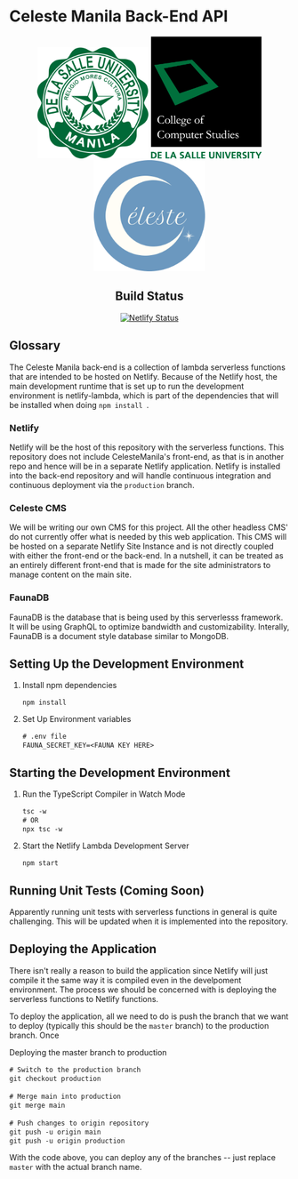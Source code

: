# Celeste Manila Back-End API

<center>
<div align="center">
<img src="./assets/dlsu_logo.png" width="200"/>
<img src="./assets/ccs-logo.png" width="200"/>
<img src="./assets/celeste_logo.png" width="200"/>
</div>

<div>
<h2>Build Status</h2>

[![Netlify Status](https://api.netlify.com/api/v1/badges/34b1529e-1fd9-438d-812d-741deaa0b2d5/deploy-status)](https://app.netlify.com/sites/celestemanila-api/deploys)

</center>

## Glossary

The Celeste Manila back-end is a collection of lambda serverless functions that are intended to be hosted on Netlify. Because of the Netlify host, the main development runtime that is set up to run the development environment is netlify-lambda, which is part of the dependencies that will be installed when doing `npm install `.

### Netlify

Netlify will be the host of this repository with the serverless functions. This repository does not include CelesteManila's front-end, as that is in another repo and hence will be in a separate Netlify application. Netlify is installed into the back-end repository and will handle continuous integration and continuous deployment via the `production` branch.

### Celeste CMS

We will be writing our own CMS for this project. All the other headless CMS' do not currently offer what is needed by this web application. This CMS will be hosted on a separate Netlify Site Instance and is not directly coupled with either the front-end or the back-end. In a nutshell, it can be treated as an entirely different front-end that is made for the site administrators to manage content on the main site.

### FaunaDB

FaunaDB is the database that is being used by this serverlesss framework. It will be using GraphQL to optimize bandwidth and customizability. Interally, FaunaDB is a document style database similar to MongoDB.

## Setting Up the Development Environment

1. Install npm dependencies
   ```
   npm install
   ```
2. Set Up Environment variables
   ```
   # .env file
   FAUNA_SECRET_KEY=<FAUNA KEY HERE>
   ```

## Starting the Development Environment

1. Run the TypeScript Compiler in Watch Mode
   ```
   tsc -w
   # OR
   npx tsc -w
   ```
2. Start the Netlify Lambda Development Server
   ```
   npm start
   ```

## Running Unit Tests (Coming Soon)

Apparently running unit tests with serverless functions in general is quite challenging. This will be updated when it is implemented into the repository.

## Deploying the Application

There isn't really a reason to build the application since Netlify will just compile it the same way it is compiled even in the develpoment environment. The process we should be concerned with is deploying the serverless functions to Netlify functions.

To deploy the application, all we need to do is push the branch that we want to deploy (typically this should be the `master` branch) to the production branch. Once

Deploying the master branch to production

```
# Switch to the production branch
git checkout production

# Merge main into production
git merge main

# Push changes to origin repository
git push -u origin main
git push -u origin production
```

With the code above, you can deploy any of the branches -- just replace `master` with the actual branch name.
